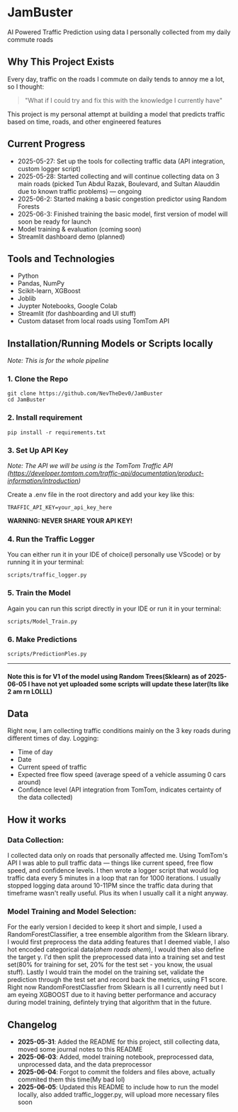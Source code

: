 # JamBuster

AI Powered Traffic Prediction using data I personally collected from my daily commute roads

## Why This Project Exists

Every day, traffic on the roads I commute on daily tends to annoy me a lot, so I thought:
> "What if I could try and fix this with the knowledge I currently have"

This project is my personal attempt at building a model that predicts traffic based on time, roads, and other engineered features

## Current Progress

- 2025-05-27: Set up the tools for collecting traffic data (API integration, custom logger script)  
- 2025-05-28: Started collecting and will continue collecting data on 3 main roads (picked Tun Abdul Razak, Boulevard, and Sultan Alauddin due to known traffic problems) — ongoing
- 2025-06-2: Started making a basic congestion predictor using Random Forests
- 2025-06-3: Finished training the basic model, first version of model will soon be ready for launch
- Model training & evaluation (coming soon)  
- Streamlit dashboard demo (planned)

## Tools and Technologies

- Python
- Pandas, NumPy
- Scikit-learn, XGBoost
- Joblib
- Juypter Notebooks, Google Colab
- Streamlit (for dashboarding and UI stuff)
- Custom dataset from local roads using TomTom API

## Installation/Running Models or Scripts locally

*Note: This is for the whole pipeline*
### 1. Clone the Repo
```
git clone https://github.com/NevTheDev0/JamBuster
cd JamBuster
```
### 2. Install requirement
```
pip install -r requirements.txt
```
### 3. Set Up API Key
*Note: The API we will be using is the TomTom Traffic API (https://developer.tomtom.com/traffic-api/documentation/product-information/introduction)*

Create a .env file in the root directory and add your key like this:
```
TRAFFIC_API_KEY=your_api_key_here
```
**WARNING: NEVER SHARE YOUR API KEY!**

### 4. Run the Traffic Logger
You can either run it in your IDE of choice(I personally use VScode) or by running it in your terminal:
```
scripts/traffic_logger.py
```

### 5. Train the Model
Again you can run this script directly in your IDE or run it in your terminal:
```
scripts/Model_Train.py
```

### 6. Make Predictions
```
scripts/PredictionPles.py
```
---
#### Note this is for V1 of the model using Random Trees(Sklearn) as of 2025-06-05 I have not yet uploaded some scripts will update these later(Its like 2 am rn LOLLL)


## Data

Right now, I am collecting traffic conditions mainly on the 3 key roads during different times of day. Logging:
- Time of day
- Date
- Current speed of traffic
- Expected free flow speed (average speed of a vehicle assuming 0 cars around)
- Confidence level (API integration from TomTom, indicates certainty of the data collected)

## How it works
### Data Collection:
I collected data only on roads that personally affected me. Using TomTom's API I was able to pull traffic data — things like current speed, free flow speed, and confidence levels. I then wrote a logger script that would log traffic data every 5 minutes in a loop that ran for 1000 iterations. I usually stopped logging data around 10-11PM since the traffic data during that timeframe wasn't really useful. Plus its when I usually call it a night anyway.
### Model Training and Model Selection:
For the early version I decided to keep it short and simple, I used a RandomForestClassifier, a tree ensemble algorithm from the Sklearn library. I would first preprocess the data adding features that I deemed viable, I also hot encoded categorical data(*ahem roads ahem*), I would then also define the target y. I'd then split the preprocessed data into a training set and test set(80% for training for set, 20% for the test set - you know, the usual stuff). Lastly I would train the model on the training set, validate the prediction through the test set and record back the metrics, using F1 score. Right now RandomForestClassfier from Sklearn is all I currently need but I am eyeing XGBOOST due to it having better performance and accuracy during model training, defintely trying that algorithm that in the future.

## Changelog

- **2025-05-31**: Added the README for this project, still collecting data, moved some journal notes to this README
- **2025-06-03**: Added, model training notebook, preprocessed data, unprocessed data, and the data preprocessor
- **2025-06-04**: Forgot to commit the folders and files above, actually commited them this time(My bad lol)
- **2025-06-05**: Updated this README to include how to run the model locally, also added traffic_logger.py, will upload more necessary files soon
